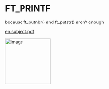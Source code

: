 # FT_PRINTF
 because ft_putnbr() and ft_putstr() aren’t enough
 
 [en.subject.pdf](https://github.com/cosmo-octopus/FT_PRINTF/files/10948038/en.subject.pdf)

<img width="149" alt="image" src="https://user-images.githubusercontent.com/119530584/224475010-d9952dc3-9904-4c11-8fb7-9d5cad4aedd0.png">
